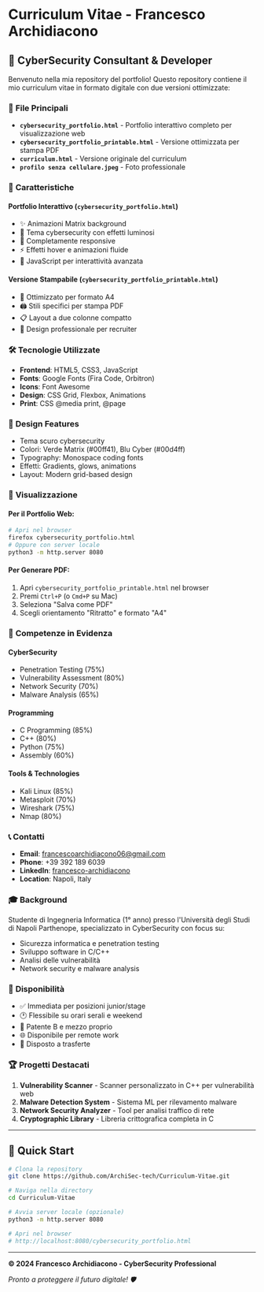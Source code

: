 # Curriculum Vitae - Francesco Archidiacono

## 🎯 CyberSecurity Consultant & Developer

Benvenuto nella mia repository del portfolio! Questo repository contiene il mio curriculum vitae in formato digitale con due versioni ottimizzate:

### 📁 **File Principali**

- **`cybersecurity_portfolio.html`** - Portfolio interattivo completo per visualizzazione web
- **`cybersecurity_portfolio_printable.html`** - Versione ottimizzata per stampa PDF
- **`curriculum.html`** - Versione originale del curriculum
- **`profilo senza cellulare.jpeg`** - Foto professionale

### 🚀 **Caratteristiche**

#### Portfolio Interattivo (`cybersecurity_portfolio.html`)
- ✨ Animazioni Matrix background
- 🎨 Tema cybersecurity con effetti luminosi
- 📱 Completamente responsive
- ⚡ Effetti hover e animazioni fluide
- 🔧 JavaScript per interattività avanzata

#### Versione Stampabile (`cybersecurity_portfolio_printable.html`)
- 📄 Ottimizzato per formato A4
- 🖨️ Stili specifici per stampa PDF
- 📋 Layout a due colonne compatto
- 💼 Design professionale per recruiter

### 🛠️ **Tecnologie Utilizzate**

- **Frontend**: HTML5, CSS3, JavaScript
- **Fonts**: Google Fonts (Fira Code, Orbitron)
- **Icons**: Font Awesome
- **Design**: CSS Grid, Flexbox, Animations
- **Print**: CSS @media print, @page

### 🎨 **Design Features**

- Tema scuro cybersecurity
- Colori: Verde Matrix (#00ff41), Blu Cyber (#00d4ff)
- Typography: Monospace coding fonts
- Effetti: Gradients, glows, animations
- Layout: Modern grid-based design

### 📱 **Visualizzazione**

#### Per il Portfolio Web:
```bash
# Apri nel browser
firefox cybersecurity_portfolio.html
# Oppure con server locale
python3 -m http.server 8080
```

#### Per Generare PDF:
1. Apri `cybersecurity_portfolio_printable.html` nel browser
2. Premi `Ctrl+P` (o `Cmd+P` su Mac)
3. Seleziona "Salva come PDF"
4. Scegli orientamento "Ritratto" e formato "A4"

### 🎯 **Competenze in Evidenza**

#### CyberSecurity
- Penetration Testing (75%)
- Vulnerability Assessment (80%)
- Network Security (70%)
- Malware Analysis (65%)

#### Programming
- C Programming (85%)
- C++ (80%)
- Python (75%)
- Assembly (60%)

#### Tools & Technologies
- Kali Linux (85%)
- Metasploit (70%)
- Wireshark (75%)
- Nmap (80%)

### 📞 **Contatti**

- **Email**: francescoarchidiacono06@gmail.com
- **Phone**: +39 392 189 6039
- **LinkedIn**: [francesco-archidiacono](https://www.linkedin.com/in/francesco-archidiacono/)
- **Location**: Napoli, Italy

### 🎓 **Background**

Studente di Ingegneria Informatica (1° anno) presso l'Università degli Studi di Napoli Parthenope, specializzato in CyberSecurity con focus su:

- Sicurezza informatica e penetration testing
- Sviluppo software in C/C++
- Analisi delle vulnerabilità
- Network security e malware analysis

### 💼 **Disponibilità**

- ✅ Immediata per posizioni junior/stage
- 🕐 Flessibile su orari serali e weekend
- 🚗 Patente B e mezzo proprio
- 🌐 Disponibile per remote work
- 📍 Disposto a trasferte

### 🏆 **Progetti Destacati**

1. **Vulnerability Scanner** - Scanner personalizzato in C++ per vulnerabilità web
2. **Malware Detection System** - Sistema ML per rilevamento malware
3. **Network Security Analyzer** - Tool per analisi traffico di rete
4. **Cryptographic Library** - Libreria crittografica completa in C

---

## 🚀 **Quick Start**

```bash
# Clona la repository
git clone https://github.com/ArchiSec-tech/Curriculum-Vitae.git

# Naviga nella directory
cd Curriculum-Vitae

# Avvia server locale (opzionale)
python3 -m http.server 8080

# Apri nel browser
# http://localhost:8080/cybersecurity_portfolio.html
```

---

**© 2024 Francesco Archidiacono - CyberSecurity Professional**

*Pronto a proteggere il futuro digitale! 🛡️*
